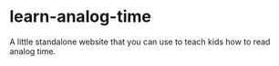 learn-analog-time
=================

A little standalone website that you can use to teach kids how to read analog time.
